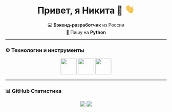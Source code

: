 
<h1 align="center">
  Привет, я Никита 👋  
  <img src="https://raw.githubusercontent.com/ABSphreak/ABSphreak/master/gifs/Hi.gif" width="30px">
</h1>

<p align="center">
  💻 <b>Бэкенд-разработчик</b> из России<br>
  🐍 Пишу на <b>Python</b> 
</p>

---

### ⚙️ Технологии и инструменты
<p align="center">
  <img src="https://cdn.jsdelivr.net/gh/devicons/devicon/icons/python/python-original.svg" width="50" height="50" />
  <img src="https://cdn.jsdelivr.net/gh/devicons/devicon/icons/django/django-plain.svg" width="50" height="50"/>
  <img src="https://cdn.jsdelivr.net/gh/devicons/devicon/icons/fastapi/fastapi-original.svg" width="50" height="50"/>
</p>

---

### 📊 GitHub Статистика

<p align="center">
  <img src="https://github-readme-stats.vercel.app/api?username=Keyr01e&show_icons=true&theme=tokyonight&hide_border=true" height="165" />
  <img src="https://github-readme-stats.vercel.app/api/top-langs/?username=Keyr01e&layout=compact&theme=tokyonight&hide_border=true" height="165" />
</p>


